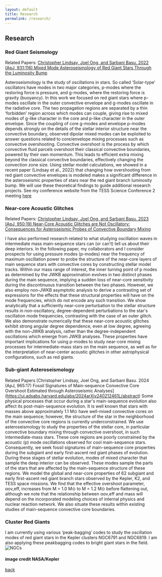 ```yaml
---
layout: default
title: Research
permalink: /research/
---
```


## Research

### Red Giant Seismology
Related Papers:
[Christopher Lindsay, Joel Ong, and Sarbani Basu. 2022 (ApJ, 931:116) Mixed Mode Asteroseismology of Red Giant Stars Through the Luminosity Bump](https://ui.adsabs.harvard.edu/abs/2022ApJ...931..116L/abstract)

Asteroseismology is the study of oscillations in stars. So called ‘Solar-type’ oscillators have modes in two major categories, p-modes where the restoring force is pressure, and g-modes, where the restoring force is gravity (buoyancy). In this work we focused on red giant stars where p-modes oscillate in the outer convective envelope and g-modes oscillate in the radiative core. The two propagation regions are separated by a thin ‘forbidden’ region across which modes can couple, giving rise to mixed modes of g-like character in the core and p-like character in the outer envelope. 
Since the coupling of core g-modes and envelope p-modes depends strongly on the details of the stellar interior structure near the convective boundary, observed dipolar mixed modes can be exploited to answer questions related to core/envelope mixing processes such as convective overshooting. Convective overshoot is the process by which convective fluid parcels overshoot their classical convective boundaries, powered by their own momentum. This leads to efficient extra mixing beyond the classical convective boundaries, effectively changing the convection zone size. 
Using stellar model calculations, we showed in a recent paper (Lindsay et al., 2022) that changing how overshooting from red giant convective envelopes is modeled makes a significant difference in the asteroseismic properties of stars near the red giant branch luminosity bump. We will use these theoretical findings to guide additional research projects. See my conference website from the TESS Science Conference 2 meeting [here](https://christopher-lindsay.github.io/Lindsay_TSC2/)


### Near-core Acoustic Glitches
Related Papers:
[Christopher Lindsay, Joel Ong, and Sarbani Basu. 2023 (ApJ, 950:19) Near-Core Acoustic Glitches are Not Oscillatory: Consequences for Asteroseismic Probes of Convective Boundary Mixing](https://ui.adsabs.harvard.edu/abs/2023ApJ...950...19L/abstract)

I have also performed research related to what studying oscillation waves in intermediate mass main-sequence stars can (or can’t) tell us about their deep interiors. In the following paper, my collaborators and I consider prospects for using pressure modes (p-modes) near the frequency of maximum oscillation power to probe the structure of the near-core layers of main sequence stars with convective cores by constructing stellar model tracks. Within our mass range of interest, the inner turning point of p modes as determined by the JWKB approximation evolves in two distinct phases during the main sequence, implying a sudden loss of near-core sensitivity during the discontinuous transition between the two phases. However, we also employ non-JWKB asymptotic analysis to derive a contrasting set of expressions for the effects that these structural properties will have on the mode frequencies, which do not encode any such transition. We show analytically that a sufficiently near-core perturbation to the stellar structure results in non-oscillatory, degree-dependent perturbations to the star's oscillation mode frequencies, contrasting with the case of an outer glitch. We also demonstrate numerically that these near-core acoustic glitches exhibit strong angular degree dependence, even at low degree, agreeing with the non-JWKB analysis, rather than the degree-independent oscillations which emerge from JWKB analyses. These properties have important implications for using p-modes to study near-core mixing processes for intermediate-mass stars on the main sequence, as well as for the interpretation of near-center acoustic glitches in other astrophysical configurations, such as red giants.

### Sub-giant Asteroseismology
Related Papers
[Christopher Lindsay, Joel Ong, and Sarbani Basu. 2024 (ApJ, 965:17) Fossil Signatures of Main-sequence Convective Core Overshoot Estimated through Asteroseismic Analyses] (https://ui.adsabs.harvard.edu/abs/2024arXiv240212461L/abstract) Some physical processes that occur during a star's main-sequence evolution also affect its post-main-sequence evolution. It is well known that stars with masses above approximately 1.1 M⊙ have well-mixed convective cores on the main sequence; however, the structure of the star in the neighborhood of the convective core regions is currently underconstrained. We use asteroseismology to study the properties of the stellar core, in particular convective boundary mixing through convective overshoot, in such intermediate-mass stars. These core regions are poorly constrained by the acoustic (p) mode oscillations observed for cool main-sequence stars. Consequently, we seek fossil signatures of main-sequence core properties during the subgiant and early first-ascent red giant phases of evolution. During these stages of stellar evolution, modes of mixed character that sample the deep interior can be observed. These modes sample the parts of the stars that are affected by the main-sequence structure of these regions. We model the global and near-core properties of 62 subgiant and early first-ascent red giant branch stars observed by the Kepler, K2, and TESS space missions. We find that the effective overshoot parameter, αov,eff, increases from M = 1.0 M⊙ to M = 1.2 M⊙ before flattening out, although we note that the relationship between αov,eff and mass will depend on the incorporated modeling choices of internal physics and nuclear reaction network. We also situate these results within existing studies of main-sequence convective core boundaries.


### Cluster Red Giants
I am currently using various ‘peak-bagging’ codes to study the oscillation modes of red giant stars in the Kepler clusters NGC6791 and NGC6819. I am also applying these peakbagging codes to bright giant stars in the field. 
![NGCs](/assets/img/NGC6791and6819.png)
#### image credit NASA/Kepler

[back](../)
